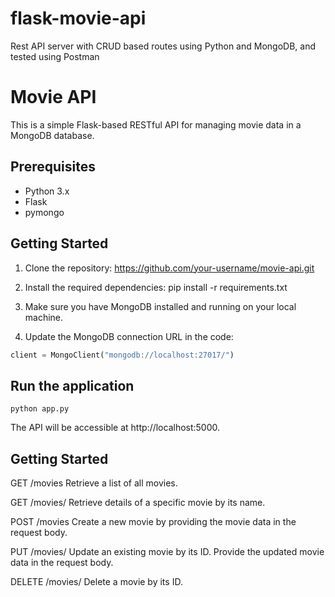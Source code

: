 # flask-movie-api
Rest API server with CRUD based routes using Python and MongoDB, and tested using Postman

# Movie API

This is a simple Flask-based RESTful API for managing movie data in a MongoDB database.

## Prerequisites

- Python 3.x
- Flask
- pymongo

## Getting Started

1. Clone the repository: https://github.com/your-username/movie-api.git

2. Install the required dependencies: pip install -r requirements.txt
 
3. Make sure you have MongoDB installed and running on your local machine.

4. Update the MongoDB connection URL in the code:

```python
client = MongoClient("mongodb://localhost:27017/")
```

## Run the application
```python app.py```

The API will be accessible at http://localhost:5000.

## Getting Started
GET /movies
Retrieve a list of all movies.

GET /movies/<name>
Retrieve details of a specific movie by its name.

POST /movies
Create a new movie by providing the movie data in the request body.

PUT /movies/<id>
Update an existing movie by its ID. Provide the updated movie data in the request body.

DELETE /movies/<id>
Delete a movie by its ID.



   

